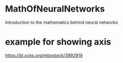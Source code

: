 # MathOfNeuralNetworks
Introduction to the mathematics behind neural networks

example for showing axis
========================
https://bl.ocks.org/mbostock/3892919
